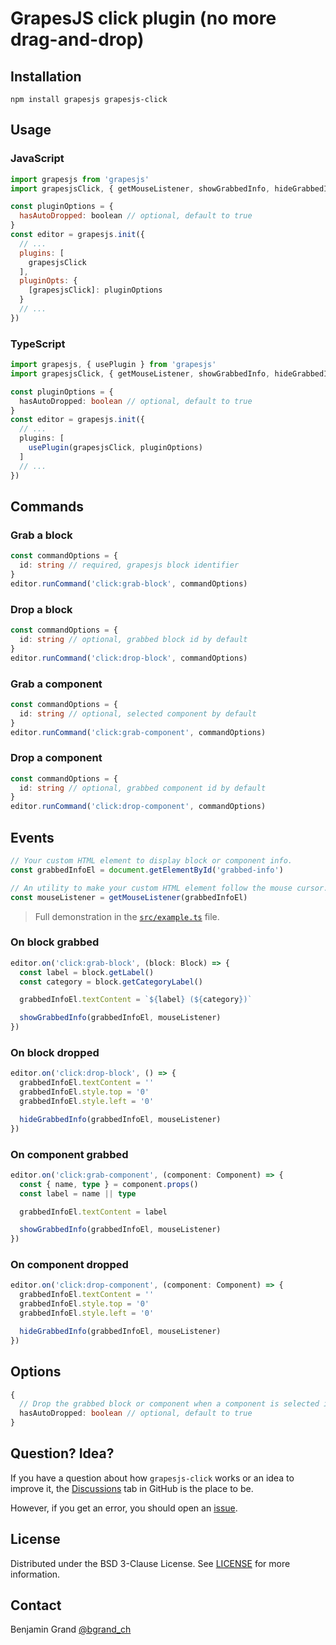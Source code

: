 # GrapesJS click plugin (no more drag-and-drop)

## Installation

```shell
npm install grapesjs grapesjs-click
```

## Usage

### JavaScript

```js
import grapesjs from 'grapesjs'
import grapesjsClick, { getMouseListener, showGrabbedInfo, hideGrabbedInfo } from 'grapesjs-click'

const pluginOptions = {
  hasAutoDropped: boolean // optional, default to true
}
const editor = grapesjs.init({
  // ...
  plugins: [
    grapesjsClick
  ],
  pluginOpts: {
    [grapesjsClick]: pluginOptions
  }
  // ...
})
```

### TypeScript

```ts
import grapesjs, { usePlugin } from 'grapesjs'
import grapesjsClick, { getMouseListener, showGrabbedInfo, hideGrabbedInfo } from 'grapesjs-click'

const pluginOptions = {
  hasAutoDropped: boolean // optional, default to true
}
const editor = grapesjs.init({
  // ...
  plugins: [
    usePlugin(grapesjsClick, pluginOptions)
  ]
  // ...
})
```

## Commands

### Grab a block

```ts
const commandOptions = {
  id: string // required, grapesjs block identifier
}
editor.runCommand('click:grab-block', commandOptions)
```

### Drop a block

```ts
const commandOptions = {
  id: string // optional, grabbed block id by default
}
editor.runCommand('click:drop-block', commandOptions)
```

### Grab a component

```ts
const commandOptions = {
  id: string // optional, selected component by default
}
editor.runCommand('click:grab-component', commandOptions)
```

### Drop a component

```ts
const commandOptions = {
  id: string // optional, grabbed component id by default
}
editor.runCommand('click:drop-component', commandOptions)
```

## Events

```ts
// Your custom HTML element to display block or component info.
const grabbedInfoEl = document.getElementById('grabbed-info')

// An utility to make your custom HTML element follow the mouse cursor.
const mouseListener = getMouseListener(grabbedInfoEl)
```

> Full demonstration in the [`src/example.ts`](https://github.com/bgrand-ch/grapesjs-click/blob/main/src/example.ts) file.

### On block grabbed

```ts
editor.on('click:grab-block', (block: Block) => {
  const label = block.getLabel()
  const category = block.getCategoryLabel()

  grabbedInfoEl.textContent = `${label} (${category})`

  showGrabbedInfo(grabbedInfoEl, mouseListener)
})
```

### On block dropped

```ts
editor.on('click:drop-block', () => {
  grabbedInfoEl.textContent = ''
  grabbedInfoEl.style.top = '0'
  grabbedInfoEl.style.left = '0'

  hideGrabbedInfo(grabbedInfoEl, mouseListener)
})
```

### On component grabbed

```ts
editor.on('click:grab-component', (component: Component) => {
  const { name, type } = component.props()
  const label = name || type

  grabbedInfoEl.textContent = label

  showGrabbedInfo(grabbedInfoEl, mouseListener)
})
```

### On component dropped

```ts
editor.on('click:drop-component', (component: Component) => {
  grabbedInfoEl.textContent = ''
  grabbedInfoEl.style.top = '0'
  grabbedInfoEl.style.left = '0'

  hideGrabbedInfo(grabbedInfoEl, mouseListener)
})
```

## Options

```ts
{
  // Drop the grabbed block or component when a component is selected in the canvas.
  hasAutoDropped: boolean // optional, default to true
}
```

## Question? Idea?

If you have a question about how `grapesjs-click` works or an idea to improve it, the [Discussions](https://github.com/bgrand-ch/grapesjs-click/discussions) tab in GitHub is the place to be.

However, if you get an error, you should open an [issue](https://github.com/bgrand-ch/grapesjs-click/issues).

## License

Distributed under the BSD 3-Clause License. See [LICENSE](https://github.com/bgrand-ch/grapesjs-click/blob/main/LICENSE.md) for more information.

## Contact

Benjamin Grand [@bgrand_ch](https://twitter.com/bgrand_ch)
